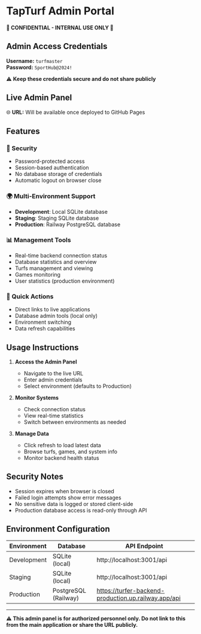 # TapTurf Admin Portal

**🚨 CONFIDENTIAL - INTERNAL USE ONLY 🚨**

## Admin Access Credentials

**Username:** `turfmaster`  
**Password:** `SportHub@2024!`

⚠️ **Keep these credentials secure and do not share publicly**

## Live Admin Panel

🌐 **URL:** Will be available once deployed to GitHub Pages

## Features

### 🔐 Security
- Password-protected access
- Session-based authentication
- No database storage of credentials
- Automatic logout on browser close

### 🌍 Multi-Environment Support
- **Development**: Local SQLite database
- **Staging**: Staging SQLite database  
- **Production**: Railway PostgreSQL database

### 📊 Management Tools
- Real-time backend connection status
- Database statistics and overview
- Turfs management and viewing
- Games monitoring
- User statistics (production environment)

### 🔧 Quick Actions
- Direct links to live applications
- Database admin tools (local only)
- Environment switching
- Data refresh capabilities

## Usage Instructions

1. **Access the Admin Panel**
   - Navigate to the live URL
   - Enter admin credentials
   - Select environment (defaults to Production)

2. **Monitor Systems**
   - Check connection status
   - View real-time statistics
   - Switch between environments as needed

3. **Manage Data**
   - Click refresh to load latest data
   - Browse turfs, games, and system info
   - Monitor backend health status

## Security Notes

- Session expires when browser is closed
- Failed login attempts show error messages
- No sensitive data is logged or stored client-side
- Production database access is read-only through API

## Environment Configuration

| Environment | Database | API Endpoint |
|------------|----------|--------------|
| Development | SQLite (local) | http://localhost:3001/api |
| Staging | SQLite (local) | http://localhost:3001/api |
| Production | PostgreSQL (Railway) | https://turfer-backend-production.up.railway.app/api |

---

**⚠️ This admin panel is for authorized personnel only. Do not link to this from the main application or share the URL publicly.**